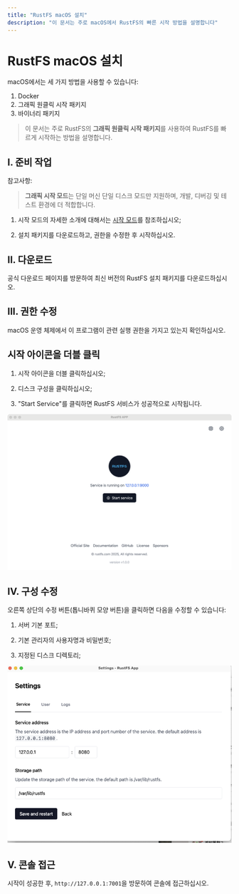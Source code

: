 ```yaml
---
title: "RustFS macOS 설치"
description: "이 문서는 주로 macOS에서 RustFS의 빠른 시작 방법을 설명합니다"
---
```


# RustFS macOS 설치


macOS에서는 세 가지 방법을 사용할 수 있습니다:
1. Docker
2. 그래픽 원클릭 시작 패키지
3. 바이너리 패키지

> 이 문서는 주로 RustFS의 **그래픽 원클릭 시작 패키지**를 사용하여 RustFS를 빠르게 시작하는 방법을 설명합니다.



## I. 준비 작업

참고사항:

> **그래픽 시작 모드**는 단일 머신 단일 디스크 모드만 지원하며, 개발, 디버깅 및 테스트 환경에 더 적합합니다.


1. 시작 모드의 자세한 소개에 대해서는 [시작 모드](../linux/index.md#mode)를 참조하십시오;

2. 설치 패키지를 다운로드하고, 권한을 수정한 후 시작하십시오.


## II. 다운로드

공식 다운로드 페이지를 방문하여 최신 버전의 RustFS 설치 패키지를 다운로드하십시오.


## III. 권한 수정

macOS 운영 체제에서 이 프로그램이 관련 실행 권한을 가지고 있는지 확인하십시오.


## 시작 아이콘을 더블 클릭

1. 시작 아이콘을 더블 클릭하십시오;

2. 디스크 구성을 클릭하십시오;

3. "Start Service"를 클릭하면 RustFS 서비스가 성공적으로 시작됩니다.


<img src="./images/macos-setup.jpg" alt="macOS 시작" />



## IV. 구성 수정

오른쪽 상단의 수정 버튼(톱니바퀴 모양 버튼)을 클릭하면 다음을 수정할 수 있습니다:

1. 서버 기본 포트;

2. 기본 관리자의 사용자명과 비밀번호;

3. 지정된 디스크 디렉토리;

<img src="./images/setting.jpg" alt="RustFS Windows 구성" />



## V. 콘솔 접근


시작이 성공한 후, `http://127.0.0.1:7001`을 방문하여 콘솔에 접근하십시오.

